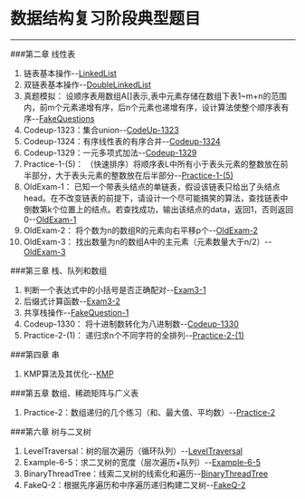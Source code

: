 # 数据结构复习阶段典型题目

---

###第二章 线性表

 1. 链表基本操作--[LinkedList][1]
 2. 双链表基本操作--[DoubleLinkedList][2]
 3. 真题模拟：
    设顺序表用数组A[]表示,表中元素存储在数组下表1~m+n的范围内，前m个元素递增有序，后n个元素也递增有序，设计算法使整个顺序表有序--[FakeQuestions][3]
 4. Codeup-1323：集合union--[CodeUp-1323][4]
 5. Codeup-1324：有序线性表的有序合并--[Codeup-1324][5]
 6. Codeup-1329：一元多项式加法--[Codeup-1329][6]
 7. Practice-1-(5)：
  （快速排序）将顺序表L中所有小于表头元素的整数放在前半部分，大于表头元素的整数放在后半部分--[Practice-1-(5)][7]
 8. OldExam-1：
  已知一个带表头结点的单链表，假设该链表只给出了头结点head。在不改变链表的前提下，请设计一个尽可能搞笑的算法，查找链表中倒数第k个位置上的结点。若查找成功，输出该结点的data，返回1，否则返回0--[OldExam-1][8]
 9. OldExam-2：
 将个数为n的数组R的元素向右平移p个--[OldExam-2][9]
 10. OldExam-3：
 找出数量为n的数组A中的主元素（元素数量大于n/2）--[OldExam-3][10]

###第三章 栈、队列和数组

 1.  判断一个表达式中的小括号是否正确配对--[Exam3-1][11]
 2.  后缀式计算函数--[Exam3-2][12]
 3.  共享栈操作--[FakeQuestion-1][13]
 4.  Codeup-1330： 将十进制数转化为八进制数--[Codeup-1330][14]
 5.  Practice-2-(1)： 递归求n个不同字符的全排列--[Practice-2-(1)][15]

###第四章 串

 1. KMP算法及其优化--[KMP][16]

###第五章 数组、稀疏矩阵与广义表

 1. Practice-2：数组递归的几个练习（和、最大值、平均数）--[Practice-2][17]

###第六章 树与二叉树

 1. LevelTraversal：树的层次遍历（循环队列）--[LevelTraversal][18]
 2. Example-6-5：求二叉树的宽度（层次遍历+队列）--[Example-6-5][19]
 3. BinaryThreadTree：线索二叉树的线索化和遍历--[BinaryThreadTree][20]
 4. FakeQ-2：根据先序遍历和中序遍历递归构建二叉树--[FakeQ-2][21]


  [1]: https://github.com/lfny2580832/Data_Structure/blob/master/GFBJ/LinearList/LinearList/LinkedList.cpp
  [2]: https://github.com/lfny2580832/Data_Structure/blob/master/GFBJ/LinearList/LinearList/DoubleLinkedList.cpp
  [3]: https://github.com/lfny2580832/Data_Structure/blob/master/GFBJ/LinearList/LinearList/FakeQuestions.cpp
  [4]: https://github.com/lfny2580832/Data_Structure/blob/master/GFBJ/LinearList/LinearList/Codeup-1323.cpp
  [5]: https://github.com/lfny2580832/Data_Structure/blob/master/GFBJ/LinearList/LinearList/Codeup-1324.cpp
  [6]: https://github.com/lfny2580832/Data_Structure/blob/master/GFBJ/LinearList/LinearList/Codeup-1329.cpp
  [7]: https://github.com/lfny2580832/Data_Structure/blob/master/GFBJ/LinearList/LinearList/Practice-1-%285%29.cpp
  [8]: https://github.com/lfny2580832/Data_Structure/blob/master/GFBJ/LinearList/LinearList/OldExam-1.cpp
  [9]: https://github.com/lfny2580832/Data_Structure/blob/master/GFBJ/LinearList/LinearList/OldExam-2.cpp
  [10]: https://github.com/lfny2580832/Data_Structure/blob/master/GFBJ/LinearList/LinearList/OldExam-3.cpp
  [11]: https://github.com/lfny2580832/Data_Structure/blob/master/GFBJ/LinearList/StackQueueArray/Exam3-1.cpp
  [12]: https://github.com/lfny2580832/Data_Structure/blob/master/GFBJ/LinearList/StackQueueArray/Exam3-2.cpp
  [13]: https://github.com/lfny2580832/Data_Structure/blob/master/GFBJ/LinearList/StackQueueArray/FakeQuestion-1.cpp
  [14]: https://github.com/lfny2580832/Data_Structure/blob/master/GFBJ/LinearList/StackQueueArray/Codeup-1330.cpp
  [15]: https://github.com/lfny2580832/Data_Structure/blob/master/GFBJ/LinearList/StackQueueArray/Practice-2-%281%29.cpp
  [16]: https://github.com/lfny2580832/Data_Structure/blob/master/GFBJ/LinearList/String/KMP.cpp
  [17]: https://github.com/lfny2580832/Data_Structure/blob/master/GFBJ/LinearList/ArraySMGTB/Practice-2.cpp
  [18]: https://github.com/lfny2580832/Data_Structure/blob/master/GFBJ/Tree/Tree/LevelTraversal.cpp
  [19]: https://github.com/lfny2580832/Data_Structure/blob/master/GFBJ/Tree/Tree/Example-6-5.cpp
  [20]: https://github.com/lfny2580832/Data_Structure/blob/master/GFBJ/Tree/Tree/BinaryThreadTree.cpp
  [21]: https://github.com/lfny2580832/Data_Structure/blob/master/GFBJ/Tree/Tree/FakeQ-2.cpp
